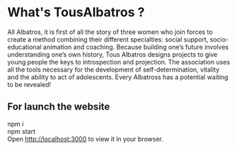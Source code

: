 # What's TousAlbatros ?

All Albatros, it is first of all the story of three women who join forces to create a method combining their different specialties: social support, socio-educational animation and coaching. Because building one’s future involves understanding one’s own history, Tous Albatros designs projects to give young people the keys to introspection and projection. The association uses all the tools necessary for the development of self-determination, vitality and the ability to act of adolescents. Every Albatross has a potential waiting to be revealed!

## For launch the website

npm i <br>
npm start <br>
Open [http://localhost:3000](http://localhost:3000) to view it in your browser.
